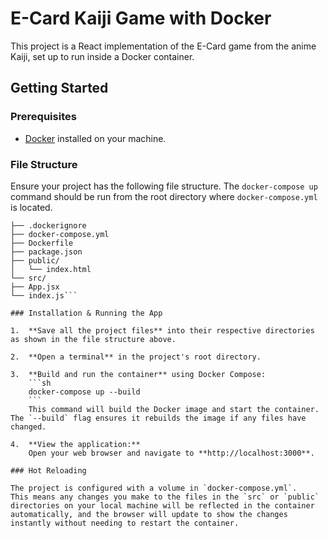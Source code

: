 # E-Card Kaiji Game with Docker

This project is a React implementation of the E-Card game from the anime Kaiji, set up to run inside a Docker container.

## Getting Started

### Prerequisites

* [Docker](https://www.docker.com/get-started) installed on your machine.

### File Structure

Ensure your project has the following file structure. The `docker-compose up` command should be run from the root directory where `docker-compose.yml` is located.
```/
├── .dockerignore
├── docker-compose.yml
├── Dockerfile
├── package.json
├── public/
│   └── index.html
└── src/
├── App.jsx
└── index.js```

### Installation & Running the App

1.  **Save all the project files** into their respective directories as shown in the file structure above.

2.  **Open a terminal** in the project's root directory.

3.  **Build and run the container** using Docker Compose:
    ```sh
    docker-compose up --build
    ```
    This command will build the Docker image and start the container. The `--build` flag ensures it rebuilds the image if any files have changed.

4.  **View the application:**
    Open your web browser and navigate to **http://localhost:3000**.

### Hot Reloading

The project is configured with a volume in `docker-compose.yml`. 
This means any changes you make to the files in the `src` or `public` directories on your local machine will be reflected in the container automatically, and the browser will update to show the changes instantly without needing to restart the container.
